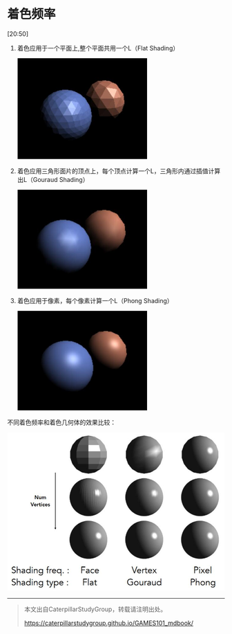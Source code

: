 # 着色频率

[20:50]

1. 着色应用于一个平面上,整个平面共用一个L（Flat Shading）
   
   <img src="../assets/flatshading.jpg" width = 300 />

2. 着色应用三角形面片的顶点上，每个顶点计算一个L，三角形内通过插值计算出L（Gouraud Shading）
   
   <img src="../assets/gouraudshading.jpg" width = 300 />

3. 着色应用于像素，每个像素计算一个L（Phong Shading）
   
   <img src="../assets/phongshading.jpg" width = 300 />


不同着色频率和着色几何体的效果比较：

<div align="center"> <img src="../assets/shadingcompare.jpg" width = 600 /> </div>

------------------------------

> 本文出自CaterpillarStudyGroup，转载请注明出处。
>
> https://caterpillarstudygroup.github.io/GAMES101_mdbook/